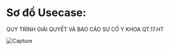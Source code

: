 # Sơ đồ Usecase: 

QUY TRÌNH GIẢI QUYẾT VÀ BÁO CÁO SỰ CỐ Y KHOA QT.17.HT

![Capture](https://user-images.githubusercontent.com/107390350/175538160-c5271fd3-d054-4306-9d94-28f1bb381cd1.PNG)